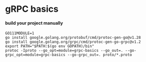 # gRPC basics


#### build your project manually
```
GO111MODULE=1
go install google.golang.org/protobuf/cmd/protoc-gen-go@v1.28
go install google.golang.org/grpc/cmd/protoc-gen-go-grpc@v1.2
export PATH="$PATH:$(go env GOPATH)/bin"
protoc -Iproto --go_opt=module=grpc-basics --go_out=. --go-grpc_opt=module=grpc-basics --go-grpc_out=. proto/*.proto
```